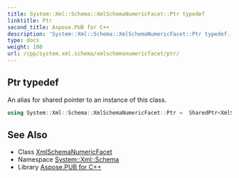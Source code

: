 ```yaml
---
title: System::Xml::Schema::XmlSchemaNumericFacet::Ptr typedef
linktitle: Ptr
second_title: Aspose.PUB for C++
description: 'System::Xml::Schema::XmlSchemaNumericFacet::Ptr typedef. An alias for shared pointer to an instance of this class in C++.'
type: docs
weight: 100
url: /cpp/system.xml.schema/xmlschemanumericfacet/ptr/
---
```

## Ptr typedef


An alias for shared pointer to an instance of this class.

```cpp
using System::Xml::Schema::XmlSchemaNumericFacet::Ptr =  SharedPtr<XmlSchemaNumericFacet>
```

## See Also

* Class [XmlSchemaNumericFacet](../)
* Namespace [System::Xml::Schema](../../)
* Library [Aspose.PUB for C++](../../../)
